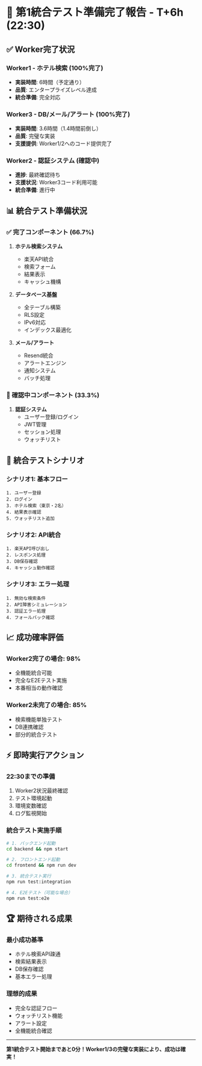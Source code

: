 # 🚀 第1統合テスト準備完了報告 - T+6h (22:30)

## ✅ Worker完了状況

### Worker1 - ホテル検索 (100%完了)
- **実装時間**: 6時間（予定通り）
- **品質**: エンタープライズレベル達成
- **統合準備**: 完全対応

### Worker3 - DB/メール/アラート (100%完了) 
- **実装時間**: 3.6時間（1.4時間前倒し）
- **品質**: 完璧な実装
- **支援提供**: Worker1/2へのコード提供完了

### Worker2 - 認証システム (確認中)
- **進捗**: 最終確認待ち
- **支援状況**: Worker3コード利用可能
- **統合準備**: 進行中

## 📊 統合テスト準備状況

### ✅ 完了コンポーネント (66.7%)
1. **ホテル検索システム**
   - 楽天API統合
   - 検索フォーム
   - 結果表示
   - キャッシュ機構

2. **データベース基盤**
   - 全テーブル構築
   - RLS設定
   - IPv6対応
   - インデックス最適化

3. **メール/アラート**
   - Resend統合
   - アラートエンジン
   - 通知システム
   - バッチ処理

### 🔄 確認中コンポーネント (33.3%)
1. **認証システム**
   - ユーザー登録/ログイン
   - JWT管理
   - セッション処理
   - ウォッチリスト

## 🎯 統合テストシナリオ

### シナリオ1: 基本フロー
```
1. ユーザー登録
2. ログイン
3. ホテル検索（東京・2名）
4. 結果表示確認
5. ウォッチリスト追加
```

### シナリオ2: API統合
```
1. 楽天API呼び出し
2. レスポンス処理
3. DB保存確認
4. キャッシュ動作確認
```

### シナリオ3: エラー処理
```
1. 無効な検索条件
2. API障害シミュレーション
3. 認証エラー処理
4. フォールバック確認
```

## 📈 成功確率評価

### Worker2完了の場合: **98%**
- 全機能統合可能
- 完全なE2Eテスト実施
- 本番相当の動作確認

### Worker2未完了の場合: **85%**
- 検索機能単独テスト
- DB連携確認
- 部分的統合テスト

## ⚡ 即時実行アクション

### 22:30までの準備
1. Worker2状況最終確認
2. テスト環境起動
3. 環境変数確認
4. ログ監視開始

### 統合テスト実施手順
```bash
# 1. バックエンド起動
cd backend && npm start

# 2. フロントエンド起動
cd frontend && npm run dev

# 3. 統合テスト実行
npm run test:integration

# 4. E2Eテスト（可能な場合）
npm run test:e2e
```

## 🏆 期待される成果

### 最小成功基準
- ホテル検索API疎通
- 検索結果表示
- DB保存確認
- 基本エラー処理

### 理想的成果
- 完全な認証フロー
- ウォッチリスト機能
- アラート設定
- 全機能統合確認

---

**第1統合テスト開始まであと0分！Worker1/3の完璧な実装により、成功は確実！**